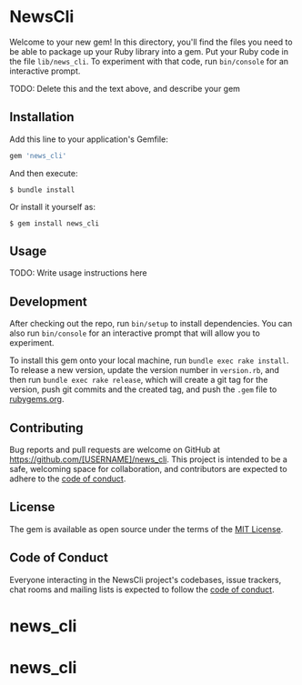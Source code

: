 # NewsCli

Welcome to your new gem! In this directory, you'll find the files you need to be able to package up your Ruby library into a gem. Put your Ruby code in the file `lib/news_cli`. To experiment with that code, run `bin/console` for an interactive prompt.

TODO: Delete this and the text above, and describe your gem

## Installation

Add this line to your application's Gemfile:

```ruby
gem 'news_cli'
```

And then execute:

    $ bundle install

Or install it yourself as:

    $ gem install news_cli

## Usage

TODO: Write usage instructions here

## Development

After checking out the repo, run `bin/setup` to install dependencies. You can also run `bin/console` for an interactive prompt that will allow you to experiment.

To install this gem onto your local machine, run `bundle exec rake install`. To release a new version, update the version number in `version.rb`, and then run `bundle exec rake release`, which will create a git tag for the version, push git commits and the created tag, and push the `.gem` file to [rubygems.org](https://rubygems.org).

## Contributing

Bug reports and pull requests are welcome on GitHub at https://github.com/[USERNAME]/news_cli. This project is intended to be a safe, welcoming space for collaboration, and contributors are expected to adhere to the [code of conduct](https://github.com/[USERNAME]/news_cli/blob/master/CODE_OF_CONDUCT.md).

## License

The gem is available as open source under the terms of the [MIT License](https://opensource.org/licenses/MIT).

## Code of Conduct

Everyone interacting in the NewsCli project's codebases, issue trackers, chat rooms and mailing lists is expected to follow the [code of conduct](https://github.com/[USERNAME]/news_cli/blob/master/CODE_OF_CONDUCT.md).
# news_cli
# news_cli

